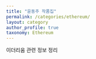 ```yaml
---
title: "윤동주 작품집"
permalink: /categories/ethereum/
layout: category
author_profile: true
taxonomy: Ethereum
---
```


이더리움 관련 정보 정리